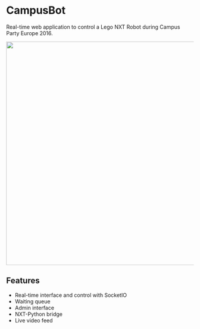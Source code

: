 # CampusBot

Real-time web application to control a Lego NXT Robot during Campus Party Europe 2016.

<img src="http://i.imgur.com/jea4lVZ.jpg" width="600px" >

Features
--------

- Real-time interface and control with SocketIO
- Waiting queue
- Admin interface
- NXT-Python bridge
- Live video feed
